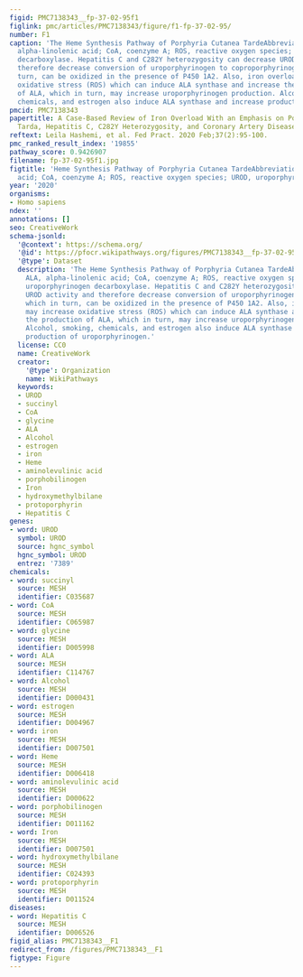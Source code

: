 ```yaml
---
figid: PMC7138343__fp-37-02-95f1
figlink: pmc/articles/PMC7138343/figure/f1-fp-37-02-95/
number: F1
caption: 'The Heme Synthesis Pathway of Porphyria Cutanea TardeAbbreviations: ALA,
  alpha-linolenic acid; CoA, coenzyme A; ROS, reactive oxygen species; UROD, uroporphyrinogen
  decarboxylase. Hepatitis C and C282Y heterozygosity can decrease UROD activity and
  therefore decrease conversion of uroporphyrinogen to coproporphyrinogen, which in
  turn, can be oxidized in the presence of P450 1A2. Also, iron overload may increase
  oxidative stress (ROS) which can induce ALA synthase and increase the production
  of ALA, which in turn, may increase uroporphyrinogen production. Alcohol, smoking,
  chemicals, and estrogen also induce ALA synthase and increase production of uroporphyrinogen.'
pmcid: PMC7138343
papertitle: A Case-Based Review of Iron Overload With an Emphasis on Porphyria Cutanea
  Tarda, Hepatitis C, C282Y Heterozygosity, and Coronary Artery Disease.
reftext: Leila Hashemi, et al. Fed Pract. 2020 Feb;37(2):95-100.
pmc_ranked_result_index: '19855'
pathway_score: 0.9426907
filename: fp-37-02-95f1.jpg
figtitle: 'Heme Synthesis Pathway of Porphyria Cutanea TardeAbbreviations: ALA, alpha-linolenic
  acid; CoA, coenzyme A; ROS, reactive oxygen species; UROD, uroporphyrinogen decarboxylase'
year: '2020'
organisms:
- Homo sapiens
ndex: ''
annotations: []
seo: CreativeWork
schema-jsonld:
  '@context': https://schema.org/
  '@id': https://pfocr.wikipathways.org/figures/PMC7138343__fp-37-02-95f1.html
  '@type': Dataset
  description: 'The Heme Synthesis Pathway of Porphyria Cutanea TardeAbbreviations:
    ALA, alpha-linolenic acid; CoA, coenzyme A; ROS, reactive oxygen species; UROD,
    uroporphyrinogen decarboxylase. Hepatitis C and C282Y heterozygosity can decrease
    UROD activity and therefore decrease conversion of uroporphyrinogen to coproporphyrinogen,
    which in turn, can be oxidized in the presence of P450 1A2. Also, iron overload
    may increase oxidative stress (ROS) which can induce ALA synthase and increase
    the production of ALA, which in turn, may increase uroporphyrinogen production.
    Alcohol, smoking, chemicals, and estrogen also induce ALA synthase and increase
    production of uroporphyrinogen.'
  license: CC0
  name: CreativeWork
  creator:
    '@type': Organization
    name: WikiPathways
  keywords:
  - UROD
  - succinyl
  - CoA
  - glycine
  - ALA
  - Alcohol
  - estrogen
  - iron
  - Heme
  - aminolevulinic acid
  - porphobilinogen
  - Iron
  - hydroxymethylbilane
  - protoporphyrin
  - Hepatitis C
genes:
- word: UROD
  symbol: UROD
  source: hgnc_symbol
  hgnc_symbol: UROD
  entrez: '7389'
chemicals:
- word: succinyl
  source: MESH
  identifier: C035687
- word: CoA
  source: MESH
  identifier: C065987
- word: glycine
  source: MESH
  identifier: D005998
- word: ALA
  source: MESH
  identifier: C114767
- word: Alcohol
  source: MESH
  identifier: D000431
- word: estrogen
  source: MESH
  identifier: D004967
- word: iron
  source: MESH
  identifier: D007501
- word: Heme
  source: MESH
  identifier: D006418
- word: aminolevulinic acid
  source: MESH
  identifier: D000622
- word: porphobilinogen
  source: MESH
  identifier: D011162
- word: Iron
  source: MESH
  identifier: D007501
- word: hydroxymethylbilane
  source: MESH
  identifier: C024393
- word: protoporphyrin
  source: MESH
  identifier: D011524
diseases:
- word: Hepatitis C
  source: MESH
  identifier: D006526
figid_alias: PMC7138343__F1
redirect_from: /figures/PMC7138343__F1
figtype: Figure
---
```

